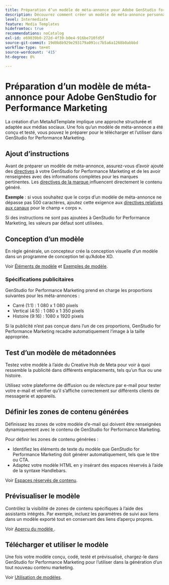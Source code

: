 ```yaml
---
title: Préparation d’un modèle de méta-annonce pour Adobe GenStudio for Performance Marketing
description: Découvrez comment créer un modèle de méta-annonce personnalisé pour Adobe GenStudio for Performance Marketing.
level: Intermediate
feature: Media Templates
hidefromtoc: true
recommendations: noCatalog
exl-id: e69039b0-272d-4f39-b0e4-916be710fd5f
source-git-commit: 19d0b8b929e293179a091cc7b5a6a1268b0abbbd
workflow-type: tm+mt
source-wordcount: '415'
ht-degree: 0%

---
```


# Préparation d’un modèle de méta-annonce pour Adobe GenStudio for Performance Marketing

La création d’un MetaAdTemplate implique une approche structurée et adaptée aux médias sociaux. Une fois qu’un modèle de méta-annonce a été conçu et testé, vous pouvez le préparer pour le télécharger et l’utiliser dans GenStudio for Performance Marketing.

## Ajout d’instructions

Avant de préparer un modèle de méta-annonce, assurez-vous d’avoir ajouté des [directives](/help/user-guide/guidelines/overview.md) à votre GenStudio for Performance Marketing et de les avoir renseignées avec des informations complètes pour les marques pertinentes. Les [ directives de la marque ](/help/user-guide/guidelines/brands.md) influencent directement le contenu généré.

**Exemple** : si vous souhaitez que le corps d’un modèle de méta-annonce ne dépasse pas 500 caractères, ajoutez cette exigence aux [directives relatives aux canaux](/help/user-guide/guidelines/brands.md#channel-guidelines) pour le champ « corps ».

Si des instructions ne sont pas ajoutées à GenStudio for Performance Marketing, les valeurs par défaut sont utilisées.

## Conception d’un modèle

En règle générale, un concepteur crée la conception visuelle d’un modèle dans un programme de conception tel qu’Adobe XD.

Voir [Éléments de modèle](use-templates.md#template-elements) et [Exemples de modèle](/help/user-guide/content/customize-template.md#template-examples).

### Spécifications publicitaires

GenStudio for Performance Marketing prend en charge les proportions suivantes pour les méta-annonces :

* Carré (1:1) : 1 080 x 1 080 pixels
* Vertical (4:5) : 1 080 x 1 350 pixels
* Histoire (9:16) : 1080 x 1920 pixels

Si la publicité n’est pas conçue dans l’un de ces proportions, GenStudio for Performance Marketing recadre automatiquement l’image à la taille appropriée.

## Test d’un modèle de métadonnées

Testez votre modèle à l’aide du Creative Hub de Meta pour voir à quoi ressemble la publicité dans différents emplacements, tels qu’un flux ou une histoire.

Utilisez votre plateforme de diffusion ou de relecture par e-mail pour tester votre e-mail et vérifier qu’il s’affiche correctement sur différents clients de messagerie et appareils.

## Définir les zones de contenu générées

Définissez les zones de votre modèle d’e-mail qui doivent être renseignées dynamiquement avec le contenu de GenStudio for Performance Marketing.

Pour définir les zones de contenu générées :

* Identifiez les éléments de texte du modèle que GenStudio for Performance Marketing doit générer automatiquement, tels que le titre ou CTA.
* Adaptez votre modèle HTML en y insérant des espaces réservés à l’aide de la syntaxe Handlebars.

Voir [Espaces réservés de contenu](/help/user-guide/content/customize-template.md#content-placeholders).

## Prévisualiser le modèle

Contrôlez la visibilité de zones de contenu spécifiques à l’aide des assistants intégrés. Par exemple, incluez les paramètres de suivi aux liens dans un modèle exporté tout en conservant des liens d’aperçu propres.

Voir [ Aperçu du modèle ](/help/user-guide/content/customize-template.md#template-preview).

## Télécharger et utiliser le modèle

Une fois votre modèle conçu, codé, testé et prévisualisé, chargez-le dans GenStudio for Performance Marketing pour l’utiliser dans la génération d’un tout nouveau contenu marketing.

Voir [Utilisation de modèles](use-templates.md).
